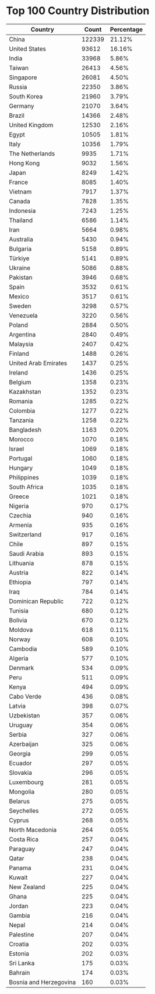 # Top 100 Country Distribution
| Country | Count | Percentage |
|----|----|----|
| China | 122339 | 21.12% |
| United States | 93612 | 16.16% |
| India | 33968 | 5.86% |
| Taiwan | 26413 | 4.56% |
| Singapore | 26081 | 4.50% |
| Russia | 22350 | 3.86% |
| South Korea | 21960 | 3.79% |
| Germany | 21070 | 3.64% |
| Brazil | 14366 | 2.48% |
| United Kingdom | 12530 | 2.16% |
| Egypt | 10505 | 1.81% |
| Italy | 10356 | 1.79% |
| The Netherlands | 9935 | 1.71% |
| Hong Kong | 9032 | 1.56% |
| Japan | 8249 | 1.42% |
| France | 8085 | 1.40% |
| Vietnam | 7917 | 1.37% |
| Canada | 7828 | 1.35% |
| Indonesia | 7243 | 1.25% |
| Thailand | 6586 | 1.14% |
| Iran | 5664 | 0.98% |
| Australia | 5430 | 0.94% |
| Bulgaria | 5158 | 0.89% |
| Türkiye | 5141 | 0.89% |
| Ukraine | 5086 | 0.88% |
| Pakistan | 3946 | 0.68% |
| Spain | 3532 | 0.61% |
| Mexico | 3517 | 0.61% |
| Sweden | 3298 | 0.57% |
| Venezuela | 3220 | 0.56% |
| Poland | 2884 | 0.50% |
| Argentina | 2840 | 0.49% |
| Malaysia | 2407 | 0.42% |
| Finland | 1488 | 0.26% |
| United Arab Emirates | 1437 | 0.25% |
| Ireland | 1436 | 0.25% |
| Belgium | 1358 | 0.23% |
| Kazakhstan | 1352 | 0.23% |
| Romania | 1285 | 0.22% |
| Colombia | 1277 | 0.22% |
| Tanzania | 1258 | 0.22% |
| Bangladesh | 1163 | 0.20% |
| Morocco | 1070 | 0.18% |
| Israel | 1069 | 0.18% |
| Portugal | 1060 | 0.18% |
| Hungary | 1049 | 0.18% |
| Philippines | 1039 | 0.18% |
| South Africa | 1035 | 0.18% |
| Greece | 1021 | 0.18% |
| Nigeria | 970 | 0.17% |
| Czechia | 940 | 0.16% |
| Armenia | 935 | 0.16% |
| Switzerland | 917 | 0.16% |
| Chile | 897 | 0.15% |
| Saudi Arabia | 893 | 0.15% |
| Lithuania | 878 | 0.15% |
| Austria | 822 | 0.14% |
| Ethiopia | 797 | 0.14% |
| Iraq | 784 | 0.14% |
| Dominican Republic | 722 | 0.12% |
| Tunisia | 680 | 0.12% |
| Bolivia | 670 | 0.12% |
| Moldova | 618 | 0.11% |
| Norway | 608 | 0.10% |
| Cambodia | 589 | 0.10% |
| Algeria | 577 | 0.10% |
| Denmark | 534 | 0.09% |
| Peru | 511 | 0.09% |
| Kenya | 494 | 0.09% |
| Cabo Verde | 436 | 0.08% |
| Latvia | 398 | 0.07% |
| Uzbekistan | 357 | 0.06% |
| Uruguay | 354 | 0.06% |
| Serbia | 327 | 0.06% |
| Azerbaijan | 325 | 0.06% |
| Georgia | 299 | 0.05% |
| Ecuador | 297 | 0.05% |
| Slovakia | 296 | 0.05% |
| Luxembourg | 281 | 0.05% |
| Mongolia | 280 | 0.05% |
| Belarus | 275 | 0.05% |
| Seychelles | 272 | 0.05% |
| Cyprus | 268 | 0.05% |
| North Macedonia | 264 | 0.05% |
| Costa Rica | 257 | 0.04% |
| Paraguay | 247 | 0.04% |
| Qatar | 238 | 0.04% |
| Panama | 231 | 0.04% |
| Kuwait | 227 | 0.04% |
| New Zealand | 225 | 0.04% |
| Ghana | 225 | 0.04% |
| Jordan | 223 | 0.04% |
| Gambia | 216 | 0.04% |
| Nepal | 214 | 0.04% |
| Palestine | 207 | 0.04% |
| Croatia | 202 | 0.03% |
| Estonia | 202 | 0.03% |
| Sri Lanka | 175 | 0.03% |
| Bahrain | 174 | 0.03% |
| Bosnia and Herzegovina | 160 | 0.03% |
